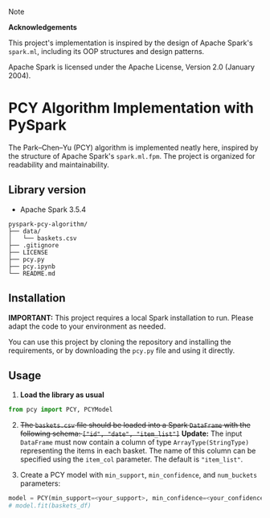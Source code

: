 > [!NOTE]
> **Acknowledgements**
>
> This project's implementation is inspired by the design of Apache Spark's `spark.ml`, including its OOP structures and design patterns.
>
> Apache Spark is licensed under the Apache License, Version 2.0 (January 2004).

# PCY Algorithm Implementation with PySpark

The Park–Chen–Yu (PCY) algorithm is implemented neatly here, inspired by the structure of Apache Spark's `spark.ml.fpm`. The project is organized for readability and maintainability.

## Library version

- Apache Spark 3.5.4

```
pyspark-pcy-algorithm/
├── data/
│   └── baskets.csv
├── .gitignore
├── LICENSE
├── pcy.py
├── pcy.ipynb
└── README.md
```

## Installation

**IMPORTANT:** This project requires a local Spark installation to run. Please adapt the code to your environment as needed.

You can use this project by cloning the repository and installing the requirements, or by downloading the `pcy.py` file and using it directly.

## Usage

1. **Load the library as usual**
```python
from pcy import PCY, PCYModel
```

2. ~~The `baskets.csv` file should be loaded into a Spark `DataFrame` with the following schema: `["id", "date", "item_list"]`~~
**Update:** The input `DataFrame` must now contain a column of type `ArrayType(StringType)` representing the items in each basket. The name of this column can be specified using the `item_col` parameter. The default is `"item_list"`.

3. Create a PCY model with `min_support`, `min_confidence`, and `num_buckets` parameters:
```python
model = PCY(min_support=<your_support>, min_confidence=<your_confidence>, num_buckets=<your_bucket_number>)
# model.fit(baskets_df)
```